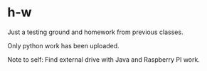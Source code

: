 # h-w
Just a testing ground and homework from previous classes.

Only python work has been uploaded.

Note to self: Find external drive with Java and Raspberry PI work.
